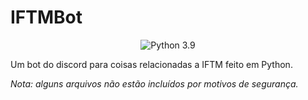 # IFTMBot
<p align="center">
  <img src="https://img.shields.io/badge/Python-3.9-blue.svg" alt="Python 3.9"/>
</p>

Um bot do discord para coisas relacionadas a IFTM feito em Python.

*Nota: alguns arquivos não estão incluídos por motivos de segurança.*
